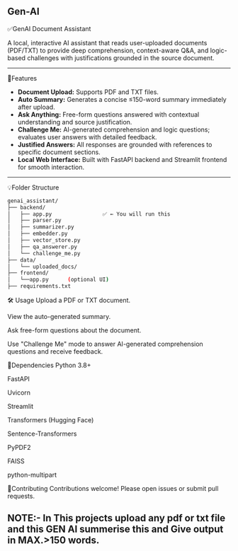 ## Gen-AI
✅GenAI Document Assistant

A local, interactive AI assistant that reads user-uploaded documents (PDF/TXT) to provide deep comprehension, context-aware Q&A, and logic-based challenges with justifications grounded in the source document.

---
🔹Features

- **Document Upload:** Supports PDF and TXT files.  
- **Auto Summary:** Generates a concise ≤150-word summary immediately after upload.  
- **Ask Anything:** Free-form questions answered with contextual understanding and source justification.  
- **Challenge Me:** AI-generated comprehension and logic questions; evaluates user answers with detailed feedback.  
- **Justified Answers:** All responses are grounded with references to specific document sections.  
- **Local Web Interface:** Built with FastAPI backend and Streamlit frontend for smooth interaction.

---

💡Folder Structure

```bash
genai_assistant/
├── backend/
│   ├── app.py                ✅ ← You will run this
│   ├── parser.py
│   ├── summarizer.py
│   ├── embedder.py
│   ├── vector_store.py
│   ├── qa_answerer.py
│   └── challenge_me.py
├── data/
│   └── uploaded_docs/
├── frontend/
│   └──app.py      (optional UI)
├── requirements.txt

```
🛠 Usage
Upload a PDF or TXT document.

View the auto-generated summary.

Ask free-form questions about the document.

Use "Challenge Me" mode to answer AI-generated comprehension questions and receive feedback.

📜Dependencies
Python 3.8+

FastAPI

Uvicorn

Streamlit

Transformers (Hugging Face)

Sentence-Transformers

PyPDF2

FAISS

python-multipart

🔮Contributing
Contributions welcome! Please open issues or submit pull requests.

## NOTE:- In This projects upload any pdf or txt file and this GEN AI summerise this and Give output in MAX.>150 words.
